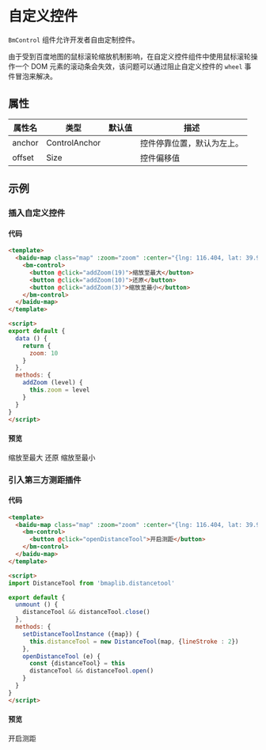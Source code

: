 # 自定义控件

`BmControl` 组件允许开发者自由定制控件。

由于受到百度地图的鼠标滚轮缩放机制影响，在自定义控件组件中使用鼠标滚轮操作一个 DOM 元素的滚动条会失效，该问题可以通过阻止自定义控件的 `wheel` 事件冒泡来解决。

## 属性

|属性名|类型|默认值|描述|
|------|-----|-----|----|
|anchor|ControlAnchor||控件停靠位置，默认为左上。|
|offset|Size||控件偏移值|

## 示例

### 插入自定义控件

#### 代码

```html
<template>
  <baidu-map class="map" :zoom="zoom" :center="{lng: 116.404, lat: 39.915}">
    <bm-control>
      <button @click="addZoom(19)">缩放至最大</button>
      <button @click="addZoom(10)">还原</button>
      <button @click="addZoom(3)">缩放至最小</button>
    </bm-control>
  </baidu-map>
</template>

<script>
export default {
  data () {
    return {
      zoom: 10
    }
  },
  methods: {
    addZoom (level) {
      this.zoom = level
    }
  }
}
</script>
```

#### 预览

<doc-preview>
  <baidu-map class="map" :zoom="zoom" :center="{lng: 116.404, lat: 39.915}">
    <bm-control>
      <md-button class="md-raised" @click="addZoom(19)">缩放至最大</md-button>
      <md-button class="md-raised" @click="addZoom(10)">还原</md-button>
      <md-button class="md-raised" @click="addZoom(3)">缩放至最小</md-button>
    </bm-control>
  </baidu-map>
</doc-preview>

### 引入第三方测距插件

#### 代码

```html
<template>
  <baidu-map class="map" :zoom="zoom" :center="{lng: 116.404, lat: 39.915}" @ready="setDistanceToolInstance">
    <bm-control>
      <button @click="openDistanceTool">开启测距</button>
    </bm-control>
  </baidu-map>
</template>

<script>
import DistanceTool from 'bmaplib.distancetool'

export default {
  unmount () {
    distanceTool && distanceTool.close()
  },
  methods: {
    setDistanceToolInstance ({map}) {
      this.distanceTool = new DistanceTool(map, {lineStroke : 2})
    },
    openDistanceTool (e) {
      const {distanceTool} = this
      distanceTool && distanceTool.open()
    }
  }
}
</script>
```

#### 预览

<doc-preview>
  <baidu-map class="map" :zoom="zoom" :center="{lng: 116.404, lat: 39.915}" @ready="setDistanceToolInstance">
    <bm-control>
      <md-button class="md-raised md-primary" @click="openDistanceTool">
        开启测距
      </md-button>
    </bm-control>
  </baidu-map>
</doc-preview>

<script>
import DistanceTool from 'bmaplib.distancetool'

export default {
  data () {
    return {
      zoom: 10
    }
  },
  unmount () {
    distanceTool && distanceTool.close()
  },
  methods: {
    setDistanceToolInstance ({map}) {
      this.distanceTool = new DistanceTool(map, {lineStroke : 2})
    },
    openDistanceTool (e) {
      const {distanceTool} = this
      distanceTool && distanceTool.open()
    },
    addZoom (level) {
      this.zoom = level
    }
  }
}
</script>